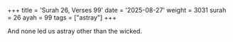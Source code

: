 +++
title = 'Surah 26, Verses 99'
date = '2025-08-27'
weight = 3031
surah = 26
ayah = 99
tags = ["astray"]
+++

And none led us astray other than the wicked.